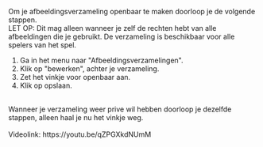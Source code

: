 Om je afbeeldingsverzameling openbaar te maken doorloop je de volgende stappen.<br/>
LET OP: Dit mag alleen wanneer je zelf de rechten hebt van alle afbeeldingen die je gebruikt. De verzameling is beschikbaar voor alle spelers van het spel.<br/>

1. Ga in het menu naar "Afbeeldingsverzamelingen".
2. Klik op "bewerken", achter je verzameling.
3. Zet het vinkje voor openbaar aan.
4. Klik op opslaan.
<br/>
Wanneer je verzameling weer prive wil hebben doorloop je dezelfde stappen, alleen haal je nu het vinkje weg.
<br/><br/>
Videolink: https://youtu.be/qZPGXkdNUmM